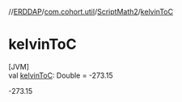 //[ERDDAP](../../../index.md)/[com.cohort.util](../index.md)/[ScriptMath2](index.md)/[kelvinToC](kelvin-to-c.md)

# kelvinToC

[JVM]\
val [kelvinToC](kelvin-to-c.md): Double = -273.15

-273.15